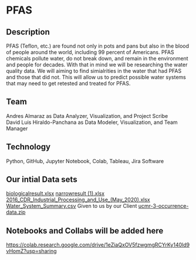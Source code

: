 # PFAS
## Description
PFAS (Teflon, etc.) are found not only in pots and pans but also in the blood of people around the world, including 99 percent of Americans. PFAS chemicals pollute water, do not break down, and remain in the environment and people for decades. With that in mind we will be researching the water quality data. We will aiming to find simialrities in the water that had PFAS and those that did not. This will allow us to predict possible water systems that may need to get retested and treated for PFAS.

## Team
Andres Almaraz as Data Analyzer, Visualization, and Project Scribe  
David Luis Hiraldo-Panchana as Data Modeler, Visualization, and Team Manager

## Technology
Python, GitHub, Jupyter Notebook, Colab, Tableau, Jira Software




## Our intial Data sets 
[biologicalresult.xlsx](https://github.com/GGC-DSA/pfas/files/8076303/biologicalresult.xlsx)
[narrowresult (1).xlsx](https://github.com/GGC-DSA/pfas/files/8076304/narrowresult.1.xlsx)
[2016_CDR_Industrial_Processing_and_Use_(May_2020).xlsx](https://github.com/GGC-DSA/pfas/files/8076312/2016_CDR_Industrial_Processing_and_Use_.May_2020.xlsx)
[Water_System_Summary.csv](https://github.com/GGC-DSA/pfas/files/8076308/Water_System_Summary.csv)
Given to us by our Client 
[ucmr-3-occurrence-data.zip](https://github.com/GGC-DSA/pfas/files/8076314/ucmr-3-occurrence-data.zip)

## Notebooks and Collabs will be added here
https://colab.research.google.com/drive/1eZiaQxOV5fzwgmgRCYrKy140ld9vHomZ?usp=sharing

